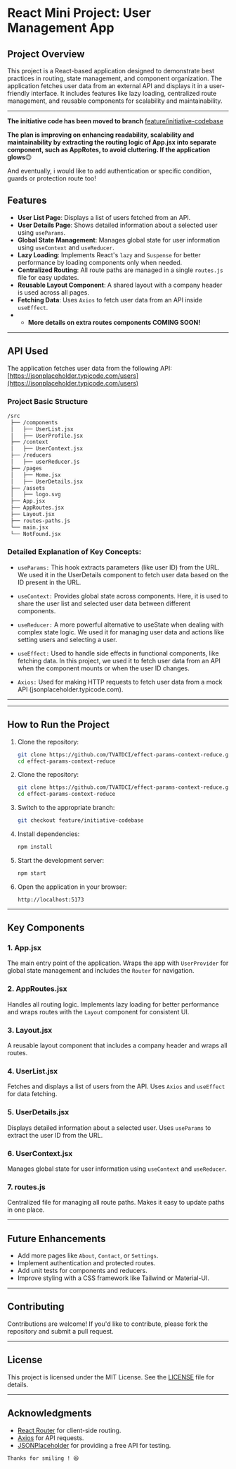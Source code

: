 # React Mini Project: User Management App

## Project Overview

This project is a React-based application designed to demonstrate best practices in routing, state management, and component organization. The application fetches user data from an external API and displays it in a user-friendly interface. It includes features like lazy loading, centralized route management, and reusable components for scalability and maintainability.

---

**The initiative code has been moved to branch** [feature/initiative-codebase](https://github.com/TVATDCI/effect-params-context-reduce/tree/feature/initiative-codebase)

**The plan is improving on enhancing readability, scalability and maintainability by extracting the routing logic of App.jsx into separate component, such as AppRotes, to avoid cluttering. If the application glows**:upside_down_face:

And eventually, i would like to add authentication or specific condition, guards or protection route too!

## Features

- **User List Page**: Displays a list of users fetched from an API.
- **User Details Page**: Shows detailed information about a selected user using `useParams`.
- **Global State Management**: Manages global state for user information using `useContext` and `useReducer`.
- **Lazy Loading**: Implements React's `lazy` and `Suspense` for better performance by loading components only when needed.
- **Centralized Routing**: All route paths are managed in a single `routes.js` file for easy updates.
- **Reusable Layout Component**: A shared layout with a company header is used across all pages.
- **Fetching Data**: Uses `Axios` to fetch user data from an API inside `useEffect`.
- - **More details on extra routes components COMING SOON!**

---

## API Used

The application fetches user data from the following API:
[https://jsonplaceholder.typicode.com/users](https://jsonplaceholder.typicode.com/users)

### Project Basic Structure

```bash
/src
 ├── /components
 │   ├── UserList.jsx
 │   ├── UserProfile.jsx
 ├── /context
 │   ├── UserContext.jsx
 ├── /reducers
 │   ├── userReducer.js
 ├── /pages
 │   ├── Home.jsx
 │   ├── UserDetails.jsx
 ├── /assets
 │   ├── logo.svg
 ├── App.jsx
 ├── AppRoutes.jsx
 ├── Layout.jsx
 ├── routes-paths.js
 └── main.jsx
 └── NotFound.jsx

```

### Detailed Explanation of Key Concepts:

- `useParams:` This hook extracts parameters (like user ID) from the URL. We used it in the UserDetails component to fetch user data based on the ID present in the URL.

- `useContext:` Provides global state across components. Here, it is used to share the user list and selected user data between different components.

- `useReducer:` A more powerful alternative to useState when dealing with complex state logic. We used it for managing user data and actions like setting users and selecting a user.

- `useEffect:` Used to handle side effects in functional components, like fetching data. In this project, we used it to fetch user data from an API when the component mounts or when the user ID changes.

- `Axios:` Used for making HTTP requests to fetch user data from a mock API (jsonplaceholder.typicode.com).

---

---

## How to Run the Project

1. Clone the repository:

   ```bash
   git clone https://github.com/TVATDCI/effect-params-context-reduce.git
   cd effect-params-context-reduce
   ```

1. Clone the repository:

   ```bash
   git clone https://github.com/TVATDCI/effect-params-context-reduce.git
   cd effect-params-context-reduce
   ```

1. Switch to the appropriate branch:

   ```bash
   git checkout feature/initiative-codebase
   ```

1. Install dependencies:

   ```bash
   npm install
   ```

1. Start the development server:

   ```bash
   npm start
   ```

1. Open the application in your browser:
   ```
   http://localhost:5173
   ```

---

## Key Components

### 1. **App.jsx**

The main entry point of the application. Wraps the app with `UserProvider` for global state management and includes the `Router` for navigation.

### 2. **AppRoutes.jsx**

Handles all routing logic. Implements lazy loading for better performance and wraps routes with the `Layout` component for consistent UI.

### 3. **Layout.jsx**

A reusable layout component that includes a company header and wraps all routes.

### 4. **UserList.jsx**

Fetches and displays a list of users from the API. Uses `Axios` and `useEffect` for data fetching.

### 5. **UserDetails.jsx**

Displays detailed information about a selected user. Uses `useParams` to extract the user ID from the URL.

### 6. **UserContext.jsx**

Manages global state for user information using `useContext` and `useReducer`.

### 7. **routes.js**

Centralized file for managing all route paths. Makes it easy to update paths in one place.

---

## Future Enhancements

- Add more pages like `About`, `Contact`, or `Settings`.
- Implement authentication and protected routes.
- Add unit tests for components and reducers.
- Improve styling with a CSS framework like Tailwind or Material-UI.

---

## Contributing

Contributions are welcome! If you'd like to contribute, please fork the repository and submit a pull request.

---

## License

This project is licensed under the MIT License. See the [LICENSE](LICENSE) file for details.

---

## Acknowledgments

- [React Router](https://reactrouter.com/) for client-side routing.
- [Axios](https://axios-http.com/) for API requests.
- [JSONPlaceholder](https://jsonplaceholder.typicode.com/) for providing a free API for testing.

```
Thanks for smiling ! 😆
```
